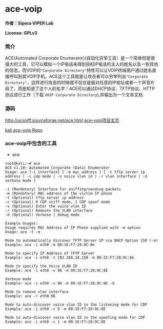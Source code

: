 # ace-voip
**作者：Sipera VIPER Lab**

**License: GPLv3**
### 简介
ACE(Automated Corporate Enumerator)(自动化穷举工具）是一个简单但是很强大的工具，它可以模拟一个IP电话来得到目标IP电话的主人的姓名以及一些其他的信息。而VOIP的`"Corporate Directory"`特性可以让VOIP终端用户通过姓名直接呼叫到其VOIP手机。ACE这个工具就是让攻击者可以穷举列出`"Corporate Directory"`，这样进行攻击的时候就不仅仅是面对任意的IP地址或者一个声音片段了，而是知道了这个人的名字！ACE可以通过DHCP协议、TFTP协议、HTTP协议进行工作（下载 `VOIP Corporate Directory`),并输出为一个文本文档

### 源码

http://ucsniff.sourceforge.net/ace.html
[ace-voip项目主页](http://ucsniff.sourceforge.net/ace.html)

[kali ace-voip Repo](http://git.kali.org/gitweb/?p=packages/ace-voip.git;a=summary)

### ace-voip中包含的工具
* ace 

```shell
root@kali:~# ace
ACE v1.10: Automated Corporate (Data) Enumerator
Usage: ace [-i interface] [ -m mac address ] [ -t tftp server ip address | -c cdp mode | -v voice vlan id | -r vlan interface | -d verbose mode ]

-i (Mandatory) Interface for sniffing/sending packets
-m (Mandatory) MAC address of the victim IP phone
-t (Optional) tftp server ip address
-c (Optional) 0 CDP sniff mode, 1 CDP spoof mode
-v (Optional) Enter the voice vlan ID
-r (Optional) Removes the VLAN interface
-d (Optional) Verbose | debug mode

Example Usages:
Usage requires MAC Address of IP Phone supplied with -m option
Usage: ace -t -m

Mode to automatically discover TFTP Server IP via DHCP Option 150 (-m)
Example: ace -i eth0 -m 00:1E:F7:28:9C:8e

Mode to specify IP Address of TFTP Server
Example: ace -i eth0 -t 192.168.10.150 -m 00:1E:F7:28:9C:8e

Mode to specify the Voice VLAN ID
Example: ace -i eth0 -v 96 -m 00:1E:F7:28:9C:8E

Verbose mode
Example: ace -i eth0 -v 96 -m 00:1E:F7:28:9C:8E -d

Mode to remove vlan interface
Example: ace -r eth0.96

Mode to auto-discover voice vlan ID in the listening mode for CDP
Example: ace -i eth0 -c 0 -m 00:1E:F7:28:9C:8E

Mode to auto-discover voice vlan ID in the spoofing mode for CDP
Example: ace -i eth0 -c 1 -m 00:1E:F7:28:9C:8E
```
